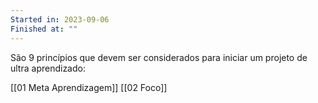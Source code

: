 ```yaml
---
Started in: 2023-09-06
Finished at: ""
---
```

São 9 princípios que devem ser considerados para iniciar um projeto de ultra aprendizado:

[[01 Meta Aprendizagem]]
[[02 Foco]]
